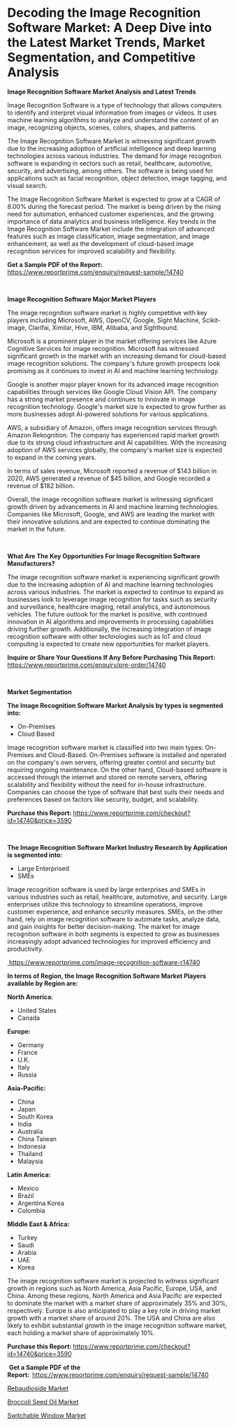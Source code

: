 <p><h1>Decoding the Image Recognition Software Market: A Deep Dive into the Latest Market Trends, Market Segmentation, and Competitive Analysis</h1></p><p><strong>Image Recognition Software Market Analysis and Latest Trends</strong></p>
<p><p>Image Recognition Software is a type of technology that allows computers to identify and interpret visual information from images or videos. It uses machine learning algorithms to analyze and understand the content of an image, recognizing objects, scenes, colors, shapes, and patterns.</p><p>The Image Recognition Software Market is witnessing significant growth due to the increasing adoption of artificial intelligence and deep learning technologies across various industries. The demand for image recognition software is expanding in sectors such as retail, healthcare, automotive, security, and advertising, among others. The software is being used for applications such as facial recognition, object detection, image tagging, and visual search.</p><p>The Image Recognition Software Market is expected to grow at a CAGR of 8.00% during the forecast period. The market is being driven by the rising need for automation, enhanced customer experiences, and the growing importance of data analytics and business intelligence. Key trends in the Image Recognition Software Market include the integration of advanced features such as image classification, image segmentation, and image enhancement, as well as the development of cloud-based image recognition services for improved scalability and flexibility.</p></p>
<p><strong>Get a Sample PDF of the Report:&nbsp;</strong> <a href="https://www.reportprime.com/enquiry/request-sample/14740">https://www.reportprime.com/enquiry/request-sample/14740</a></p>
<p>&nbsp;</p>
<p><strong>Image Recognition Software Major Market Players</strong></p>
<p><p>The image recognition software market is highly competitive with key players including Microsoft, AWS, OpenCV, Google, Sight Machine, Scikit-image, Clarifai, Ximilar, Hive, IBM, Alibaba, and Sighthound. </p><p>Microsoft is a prominent player in the market offering services like Azure Cognitive Services for image recognition. Microsoft has witnessed significant growth in the market with an increasing demand for cloud-based image recognition solutions. The company's future growth prospects look promising as it continues to invest in AI and machine learning technology.</p><p>Google is another major player known for its advanced image recognition capabilities through services like Google Cloud Vision API. The company has a strong market presence and continues to innovate in image recognition technology. Google's market size is expected to grow further as more businesses adopt AI-powered solutions for various applications.</p><p>AWS, a subsidiary of Amazon, offers image recognition services through Amazon Rekognition. The company has experienced rapid market growth due to its strong cloud infrastructure and AI capabilities. With the increasing adoption of AWS services globally, the company's market size is expected to expand in the coming years.</p><p>In terms of sales revenue, Microsoft reported a revenue of $143 billion in 2020, AWS generated a revenue of $45 billion, and Google recorded a revenue of $182 billion.</p><p>Overall, the image recognition software market is witnessing significant growth driven by advancements in AI and machine learning technologies. Companies like Microsoft, Google, and AWS are leading the market with their innovative solutions and are expected to continue dominating the market in the future.</p></p>
<p>&nbsp;</p>
<p><strong>What Are The Key Opportunities For Image Recognition Software Manufacturers?</strong></p>
<p><p>The image recognition software market is experiencing significant growth due to the increasing adoption of AI and machine learning technologies across various industries. The market is expected to continue to expand as businesses look to leverage image recognition for tasks such as security and surveillance, healthcare imaging, retail analytics, and autonomous vehicles. The future outlook for the market is positive, with continued innovation in AI algorithms and improvements in processing capabilities driving further growth. Additionally, the increasing integration of image recognition software with other technologies such as IoT and cloud computing is expected to create new opportunities for market players.</p></p>
<p><strong>Inquire or Share Your Questions If Any Before Purchasing This Report:</strong> <a href="https://www.reportprime.com/enquiry/pre-order/14740">https://www.reportprime.com/enquiry/pre-order/14740</a></p>
<p>&nbsp;</p>
<p><strong>Market Segmentation</strong></p>
<p><strong>The Image Recognition Software Market Analysis by types is segmented into:</strong></p>
<p><ul><li>On-Premises</li><li>Cloud Based</li></ul></p>
<p><p>Image recognition software market is classified into two main types: On-Premises and Cloud-Based. On-Premises software is installed and operated on the company's own servers, offering greater control and security but requiring ongoing maintenance. On the other hand, Cloud-based software is accessed through the internet and stored on remote servers, offering scalability and flexibility without the need for in-house infrastructure. Companies can choose the type of software that best suits their needs and preferences based on factors like security, budget, and scalability.</p></p>
<p><strong>Purchase this Report:&nbsp;</strong><a href="https://www.reportprime.com/checkout?id=14740&price=3590">https://www.reportprime.com/checkout?id=14740&price=3590</a></p>
<p>&nbsp;</p>
<p><strong>The Image Recognition Software Market Industry Research by Application is segmented into:</strong></p>
<p><ul><li>Large Enterprised</li><li>SMEs</li></ul></p>
<p><p>Image recognition software is used by large enterprises and SMEs in various industries such as retail, healthcare, automotive, and security. Large enterprises utilize this technology to streamline operations, improve customer experience, and enhance security measures. SMEs, on the other hand, rely on image recognition software to automate tasks, analyze data, and gain insights for better decision-making. The market for image recognition software in both segments is expected to grow as businesses increasingly adopt advanced technologies for improved efficiency and productivity.</p></p>
<p><a href="https://www.reportprime.com/image-recognition-software-r14740">&nbsp;https://www.reportprime.com/image-recognition-software-r14740</a></p>
<p><strong>In terms of Region, the Image Recognition Software Market Players available by Region are:</strong></p>
<p>
    <p> <strong> North America: </strong>
        <ul>
            <li>United States</li>
            <li>Canada</li>
        </ul>
        </p> 
    <p> <strong> Europe: </strong>
        <ul>
            <li>Germany</li>
            <li>France</li>
            <li>U.K.</li>
            <li>Italy</li>
            <li>Russia</li>
        </ul>
        </p> 
    <p> <strong> Asia-Pacific: </strong>
        <ul>
            <li>China</li>
            <li>Japan</li>
            <li>South Korea</li>
            <li>India</li>
            <li>Australia</li>
            <li>China Taiwan</li>
            <li>Indonesia</li>
            <li>Thailand</li>
            <li>Malaysia</li>
        </ul>
        </p> 
    <p> <strong> Latin America: </strong>
        <ul>
            <li>Mexico</li>
            <li>Brazil</li>
            <li>Argentina Korea</li>
            <li>Colombia</li>
        </ul>
        </p> 
    <p> <strong> Middle East & Africa: </strong>
        <ul>
            <li>Turkey</li>
            <li>Saudi</li>
            <li>Arabia</li>
            <li>UAE</li>
            <li>Korea</li>
        </ul>
    </p>
    </p>
<p><p>The image recognition software market is projected to witness significant growth in regions such as North America, Asia Pacific, Europe, USA, and China. Among these regions, North America and Asia Pacific are expected to dominate the market with a market share of approximately 35% and 30%, respectively. Europe is also anticipated to play a key role in driving market growth with a market share of around 20%. The USA and China are also likely to exhibit substantial growth in the image recognition software market, each holding a market share of approximately 10%.</p></p>
<p><strong>Purchase this Report: </strong><a href="https://www.reportprime.com/checkout?id=14740&price=3590">https://www.reportprime.com/checkout?id=14740&price=3590</a></p>
<p>&nbsp;<strong>Get a Sample PDF of the Report:&nbsp;&nbsp;</strong><a href="https://www.reportprime.com/enquiry/request-sample/14740">https://www.reportprime.com/enquiry/request-sample/14740</a></p>
<p><strong></strong></p>
<p><p><a href="https://www.linkedin.com/pulse/rebaudioside-market-share-amp-new-trends-analysis-report-z3pje?trackingId=%2FI19tzzOCgTyC5YGcJArOg%3D%3D">Rebaudioside Market</a></p><p><a href="https://www.linkedin.com/pulse/broccoli-seed-oil-market-growth-trends-covid-19-impact-xvghe?trackingId=QBBrqElv33qwClE46kFhTA%3D%3D">Broccoli Seed Oil Market</a></p><p><a href="https://www.linkedin.com/pulse/switchable-window-market-provides-comprehensive-analysis-0kj4e?trackingId=xf%2FtRPdSqd1bhEbNHOcDkg%3D%3D">Switchable Window Market</a></p></p>